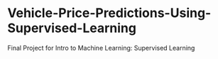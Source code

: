 # Vehicle-Price-Predictions-Using-Supervised-Learning
Final Project for Intro to Machine Learning: Supervised Learning
